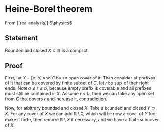 # Heine-Borel theorem
From [[real analysis]]
$\physics$
## Statement
Bounded and closed $X \subset \mathbb{R}$ is a compact.

## Proof
First, let $X = [a, b]$ and $C$ be an open cover of it. Then consider all prefixes of it that can be covered by finite subset of $C$, let $r$ be $\sup$ of their right ends. Note $a \leq r \leq b$, because empty prefix is coverable and all prefixes must still be contained in $X$. Assume $r < b$, then we can take any open set from $C$ that covers $r$ and increase it, contradiction.

Now, for arbitrary bounded and closed $X$. Take a bounded and closed $Y \supset X$. For any cover of $X$ we can add $\mathbb{R} \setminus X$, which will be now a cover of $Y$ too, make it finite, then remove $\mathbb{R} \setminus X$ if necessary, and we have a finite subcover of $X$.